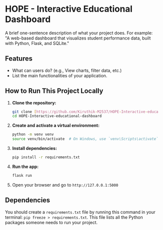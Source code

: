 # HOPE - Interactive Educational Dashboard

A brief one-sentence description of what your project does. For example: "A web-based dashboard that visualizes student performance data, built with Python, Flask, and SQLite."

## Features

* What can users do? (e.g., View charts, filter data, etc.)
* List the main functionalities of your application.

## How to Run This Project Locally

1.  **Clone the repository:**
    ```bash
    git clone [https://github.com/Kiruthik-M2537/HOPE-Interactive-educational-dashboard.git](https://github.com/Kiruthik-M2537/HOPE-Interactive-educational-dashboard.git)
    cd HOPE-Interactive-educational-dashboard
    ```
2.  **Create and activate a virtual environment:**
    ```bash
    python -m venv venv
    source venv/bin/activate  # On Windows, use `venv\Scripts\activate`
    ```
3.  **Install dependencies:**
    ```bash
    pip install -r requirements.txt
    ```
4.  **Run the app:**
    ```bash
    flask run
    ```
5.  Open your browser and go to `http://127.0.0.1:5000`

## Dependencies

You should create a `requirements.txt` file by running this command in your terminal: `pip freeze > requirements.txt`. This file lists all the Python packages someone needs to run your project.

